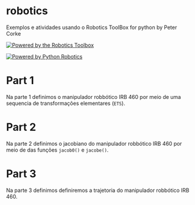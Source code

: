 # robotics
Exemplos e atividades usando o Robotics ToolBox for python by Peter Corke

[![Powered by the Robotics Toolbox](https://raw.githubusercontent.com/petercorke/robotics-toolbox-python/master/.github/svg/rtb_powered.min.svg)](https://github.com/petercorke/robotics-toolbox-python)

[![Powered by Python Robotics](https://raw.githubusercontent.com/petercorke/robotics-toolbox-python/master/.github/svg/pr_powered.min.svg)](https://github.com/petercorke/robotics-toolbox-python)

# Part 1
Na parte 1 definimos o manipulador robbótico IRB 460 por meio de uma sequencia de transformações elementares (`ETS`).

# Part 2
Na parte 2 definimos o jacobiano do manipulador robbótico IRB 460 por meio de das funções `jacob0()` e `jacobe()`.

# Part 3
Na parte 3 definimos definiremos a trajetoria do manipulador robbótico IRB 460.

